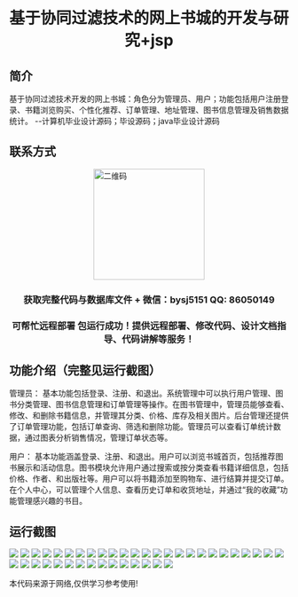 <p><h1 align="center">基于协同过滤技术的网上书城的开发与研究+jsp</h1></p>

## 简介
基于协同过滤技术开发的网上书城：角色分为管理员、用户；功能包括用户注册登录、书籍浏览购买、个性化推荐、订单管理、地址管理、图书信息管理及销售数据统计。    --计算机毕业设计源码；毕设源码；java毕业设计源码


## 联系方式
<img src="https://bs-1329754181.cos.ap-shanghai.myqcloud.com/wx.jpg" alt="二维码" style="display: block; margin: 0 auto;" width="200px">
<p><h3 align="center">获取完整代码与数据库文件 + 微信：bysj5151 QQ: 86050149</h3></p>
<p><h3 align="center">可帮忙远程部署 包运行成功！提供远程部署、修改代码、设计文档指导、代码讲解等服务！</h3></p>

## 功能介绍（完整见运行截图）
管理员：
基本功能包括登录、注册、和退出。系统管理中可以执行用户管理、图书分类管理、图书信息管理和订单管理等操作。在图书管理中，管理员能够查看、修改、和删除书籍信息，并管理其分类、价格、库存及相关图片。后台管理还提供了订单管理功能，包括订单查询、筛选和删除功能。管理员可以查看订单统计数据，通过图表分析销售情况，管理订单状态等。

用户：
基本功能涵盖登录、注册、和退出。用户可以浏览书城首页，包括推荐图书展示和活动信息。图书模块允许用户通过搜索或按分类查看书籍详细信息，包括价格、作者、和出版社等。用户可以将书籍添加至购物车、进行结算并提交订单。在个人中心，可以管理个人信息、查看历史订单和收货地址，并通过“我的收藏”功能管理感兴趣的书目。


## 运行截图
![](https://bs-1329754181.cos.ap-shanghai.myqcloud.com/ssm/OnlineBookstoreBasedOnCollaborativeFiltering/img/001.jpg)
![](https://bs-1329754181.cos.ap-shanghai.myqcloud.com/ssm/OnlineBookstoreBasedOnCollaborativeFiltering/img/002.jpg)
![](https://bs-1329754181.cos.ap-shanghai.myqcloud.com/ssm/OnlineBookstoreBasedOnCollaborativeFiltering/img/003.jpg)
![](https://bs-1329754181.cos.ap-shanghai.myqcloud.com/ssm/OnlineBookstoreBasedOnCollaborativeFiltering/img/004.jpg)
![](https://bs-1329754181.cos.ap-shanghai.myqcloud.com/ssm/OnlineBookstoreBasedOnCollaborativeFiltering/img/005.jpg)
![](https://bs-1329754181.cos.ap-shanghai.myqcloud.com/ssm/OnlineBookstoreBasedOnCollaborativeFiltering/img/006.jpg)
![](https://bs-1329754181.cos.ap-shanghai.myqcloud.com/ssm/OnlineBookstoreBasedOnCollaborativeFiltering/img/007.jpg)
![](https://bs-1329754181.cos.ap-shanghai.myqcloud.com/ssm/OnlineBookstoreBasedOnCollaborativeFiltering/img/008.jpg)
![](https://bs-1329754181.cos.ap-shanghai.myqcloud.com/ssm/OnlineBookstoreBasedOnCollaborativeFiltering/img/009.jpg)
![](https://bs-1329754181.cos.ap-shanghai.myqcloud.com/ssm/OnlineBookstoreBasedOnCollaborativeFiltering/img/010.jpg)
![](https://bs-1329754181.cos.ap-shanghai.myqcloud.com/ssm/OnlineBookstoreBasedOnCollaborativeFiltering/img/011.jpg)
![](https://bs-1329754181.cos.ap-shanghai.myqcloud.com/ssm/OnlineBookstoreBasedOnCollaborativeFiltering/img/012.jpg)
![](https://bs-1329754181.cos.ap-shanghai.myqcloud.com/ssm/OnlineBookstoreBasedOnCollaborativeFiltering/img/013.jpg)
![](https://bs-1329754181.cos.ap-shanghai.myqcloud.com/ssm/OnlineBookstoreBasedOnCollaborativeFiltering/img/014.jpg)
![](https://bs-1329754181.cos.ap-shanghai.myqcloud.com/ssm/OnlineBookstoreBasedOnCollaborativeFiltering/img/015.jpg)
![](https://bs-1329754181.cos.ap-shanghai.myqcloud.com/ssm/OnlineBookstoreBasedOnCollaborativeFiltering/img/016.jpg)
![](https://bs-1329754181.cos.ap-shanghai.myqcloud.com/ssm/OnlineBookstoreBasedOnCollaborativeFiltering/img/017.jpg)
![](https://bs-1329754181.cos.ap-shanghai.myqcloud.com/ssm/OnlineBookstoreBasedOnCollaborativeFiltering/img/018.jpg)
![](https://bs-1329754181.cos.ap-shanghai.myqcloud.com/ssm/OnlineBookstoreBasedOnCollaborativeFiltering/img/019.jpg)
![](https://bs-1329754181.cos.ap-shanghai.myqcloud.com/ssm/OnlineBookstoreBasedOnCollaborativeFiltering/img/020.jpg)
![](https://bs-1329754181.cos.ap-shanghai.myqcloud.com/ssm/OnlineBookstoreBasedOnCollaborativeFiltering/img/021.jpg)
![](https://bs-1329754181.cos.ap-shanghai.myqcloud.com/ssm/OnlineBookstoreBasedOnCollaborativeFiltering/img/022.jpg)
![](https://bs-1329754181.cos.ap-shanghai.myqcloud.com/ssm/OnlineBookstoreBasedOnCollaborativeFiltering/img/023.jpg)
![](https://bs-1329754181.cos.ap-shanghai.myqcloud.com/ssm/OnlineBookstoreBasedOnCollaborativeFiltering/img/024.jpg)
![](https://bs-1329754181.cos.ap-shanghai.myqcloud.com/ssm/OnlineBookstoreBasedOnCollaborativeFiltering/img/025.jpg)
![](https://bs-1329754181.cos.ap-shanghai.myqcloud.com/ssm/OnlineBookstoreBasedOnCollaborativeFiltering/img/026.jpg)
![](https://bs-1329754181.cos.ap-shanghai.myqcloud.com/ssm/OnlineBookstoreBasedOnCollaborativeFiltering/img/027.jpg)
![](https://bs-1329754181.cos.ap-shanghai.myqcloud.com/ssm/OnlineBookstoreBasedOnCollaborativeFiltering/img/028.jpg)
![](https://bs-1329754181.cos.ap-shanghai.myqcloud.com/ssm/OnlineBookstoreBasedOnCollaborativeFiltering/img/029.jpg)
![](https://bs-1329754181.cos.ap-shanghai.myqcloud.com/ssm/OnlineBookstoreBasedOnCollaborativeFiltering/img/030.jpg)
![](https://bs-1329754181.cos.ap-shanghai.myqcloud.com/ssm/OnlineBookstoreBasedOnCollaborativeFiltering/img/031.jpg)
![](https://bs-1329754181.cos.ap-shanghai.myqcloud.com/ssm/OnlineBookstoreBasedOnCollaborativeFiltering/img/032.jpg)
![](https://bs-1329754181.cos.ap-shanghai.myqcloud.com/ssm/OnlineBookstoreBasedOnCollaborativeFiltering/img/033.jpg)
![](https://bs-1329754181.cos.ap-shanghai.myqcloud.com/ssm/OnlineBookstoreBasedOnCollaborativeFiltering/img/034.jpg)
![](https://bs-1329754181.cos.ap-shanghai.myqcloud.com/ssm/OnlineBookstoreBasedOnCollaborativeFiltering/img/035.jpg)
![](https://bs-1329754181.cos.ap-shanghai.myqcloud.com/ssm/OnlineBookstoreBasedOnCollaborativeFiltering/img/036.jpg)
![](https://bs-1329754181.cos.ap-shanghai.myqcloud.com/ssm/OnlineBookstoreBasedOnCollaborativeFiltering/img/037.jpg)
![](https://bs-1329754181.cos.ap-shanghai.myqcloud.com/ssm/OnlineBookstoreBasedOnCollaborativeFiltering/img/038.jpg)
![](https://bs-1329754181.cos.ap-shanghai.myqcloud.com/ssm/OnlineBookstoreBasedOnCollaborativeFiltering/img/039.jpg)
![](https://bs-1329754181.cos.ap-shanghai.myqcloud.com/ssm/OnlineBookstoreBasedOnCollaborativeFiltering/img/040.jpg)

<p>本代码来源于网络,仅供学习参考使用!</p>
